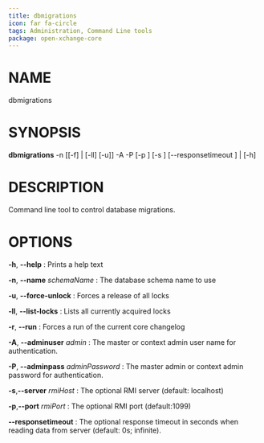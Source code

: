```yaml
---
title: dbmigrations
icon: far fa-circle
tags: Administration, Command Line tools
package: open-xchange-core
---
```


# NAME

dbmigrations

# SYNOPSIS

**dbmigrations** -n <schemaName> [[-f] | [-ll] [-u]] -A <masterAdmin> -P <masterAdminPassword> [-p <RMI-Port>] [-s <RMI-Server>] [--responsetimeout <responseTimeout>] | [-h]

# DESCRIPTION

Command line tool to control database migrations.

# OPTIONS

**-h**, **--help**
: Prints a help text

**-n**, **--name** *schemaName*
: The database schema name to use

**-u**, **--force-unlock**
: Forces a release of all locks

**-ll**, **--list-locks**
: Lists all currently acquired locks

**-r**, **--run**
: Forces a run of the current core changelog

**-A**, **--adminuser** *admin*
: The master or context admin user name for authentication.

**-P**, **--adminpass** *adminPassword*
: The master admin or context admin password for authentication.

**-s**,**--server** *rmiHost*
: The optional RMI server (default: localhost)

**-p**,**--port** *rmiPort*
: The optional RMI port (default:1099)

**--responsetimeout**
: The optional response timeout in seconds when reading data from server (default: 0s; infinite).